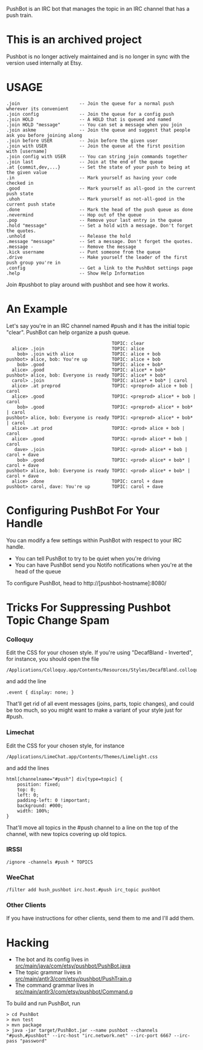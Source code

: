 PushBot is an IRC bot that manages the topic in an IRC channel that has a push train.


This is an archived project
===========================

Pushbot is no longer actively maintained and is no longer in sync with the version used internally at Etsy.


USAGE
=====

    .join                      -- Join the queue for a normal push wherever its convenient
    .join config               -- Join the queue for a config push
    .join HOLD                 -- A HOLD that is queued and named
    .join HOLD "message"       -- You can set a message when you join
    .join askme                -- Join the queue and suggest that people ask you before joining along
    .join before USER          -- Join before the given user
    .join with USER            -- Join the queue at the first position with [username]
    .join config with USER     -- You can string join commands together
    .join last                 -- Join at the end of the queue
    .at {commit,dev,...}       -- Set the state of your push to being at the given value
    .in                        -- Mark yourself as having your code checked in
    .good                      -- Mark yourself as all-good in the current push state
    .uhoh                      -- Mark yourself as not-all-good in the current push state
    .done                      -- Mark the head of the push queue as done
    .nevermind                 -- Hop out of the queue
    .pop                       -- Remove your last entry in the queue
    .hold "message"            -- Set a hold with a message. Don't forget the quotes.
    .unhold                    -- Release the hold
    .message "message"         -- Set a message. Don't forget the quotes.
    .message -                 -- Remove the message
    .kick username             -- Punt someone from the queue
    .drive                     -- Make yourself the leader of the first push group you're in
    .config                    -- Get a link to the PushBot settings page
    .help                      -- Show Help Information

Join #pushbot to play around with pushbot and see how it works.

An Example
==========

Let's say you're in an IRC channel named #push and it has the initial topic "clear". PushBot
can help organize a push queue.

                                           TOPIC: clear
      alice> .join                         TOPIC: alice
        bob> .join with alice              TOPIC: alice + bob
    pushbot> alice, bob: You're up         TOPIC: alice + bob
        bob> .good                         TOPIC: alice + bob*
      alice> .good                         TOPIC: alice* + bob*
    pushbot> alice, bob: Everyone is ready TOPIC: alice* + bob*
      carol> .join                         TOPIC: alice* + bob* | carol
      alice> .at preprod                   TOPIC: <preprod> alice + bob | carol
      alice> .good                         TOPIC: <preprod> alice* + bob | carol
        bob> .good                         TOPIC: <preprod> alice* + bob* | carol
    pushbot> alice, bob: Everyone is ready TOPIC: <preprod> alice* + bob* | carol
      alice> .at prod                      TOPIC: <prod> alice + bob | carol
      alice> .good                         TOPIC: <prod> alice* + bob | carol
       dave> .join                         TOPIC: <prod> alice* + bob | carol + dave
        bob> .good                         TOPIC: <prod> alice* + bob* | carol + dave
    pushbot> alice, bob: Everyone is ready TOPIC: <prod> alice* + bob* | carol + dave
      alice> .done                         TOPIC: carol + dave
    pushbot> carol, dave: You're up        TOPIC: carol + dave


Configuring PushBot For Your Handle
===================================

You can modify a few settings within PushBot with respect to your IRC handle.

* You can tell PushBot to try to be quiet when you're driving
* You can have PushBot send you Notifo notifications when you're at the head of the queue

To configure PushBot, head to http://[pushbot-hostname]:8080/

Tricks For Suppressing Pushbot Topic Change Spam
================================================

### Colloquy

Edit the CSS for your chosen style. If you're using "DecafBland - Inverted", for instance, you should open the file

    /Applications/Colloquy.app/Contents/Resources/Styles/DecafBland.colloquyStyle/Contents/Resources/Variants/Inverted.css

and add the line

    .event { display: none; }

That'll get rid of all event messages (joins, parts, topic changes), and could be too much, so you might want to make a variant of your style just for #push.

### Limechat

Edit the CSS for your chosen style, for instance

    /Applications/LimeChat.app/Contents/Themes/Limelight.css

and add the lines

    html[channelname="#push"] div[type=topic] {
        position: fixed;
        top: 0;
        left: 0;
        padding-left: 0 !important;
        background: #000;
        width: 100%;
    }

That'll move all topics in the #push channel to a line on the top of the channel, with new topics covering up old topics.

### IRSSI

    /ignore -channels #push * TOPICS

### WeeChat

    /filter add hush_pushbot irc.host.#push irc_topic pushbot

### Other Clients

If you have instructions for other clients, send them to me and I'll add them.


Hacking
=======

* The bot and its config lives in [src/main/java/com/etsy/pushbot/PushBot.java](https://github.com/Etsy/PushBot/blob/master/src/main/java/com/etsy/pushbot/PushBot.java "PushBot.java")
* The topic grammar lives in [src/main/antlr3/com/etsy/pushbot/PushTrain.g](https://github.com/Etsy/PushBot/blob/master/src/main/antlr3/com/etsy/pushbot/PushTrain.g "PushTrain.g")
* The command grammar lives in [src/main/antlr3/com/etsy/pushbot/Command.g](https://github.com/Etsy/PushBot/blob/master/src/main/antlr3/com/etsy/pushbot/Command.g "Command.g")

To build and run PushBot, run

    > cd PushBot
    > mvn test
    > mvn package
    > java -jar target/PushBot.jar --name pushbot --channels "#push,#pushbot" --irc-host "irc.network.net" --irc-port 6667 --irc-pass "password"
